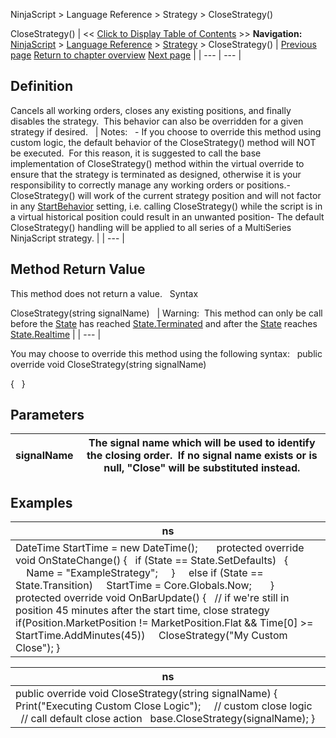 ﻿
NinjaScript > Language Reference > Strategy > CloseStrategy()

CloseStrategy()
| << [Click to Display Table of Contents](closestrategy.md) >> **Navigation:**     [NinjaScript](ninjascript.md) > [Language Reference](language_reference_wip.md) > [Strategy](strategy.md) > CloseStrategy() | [Previous page](chartindicators.md) [Return to chapter overview](strategy.md) [Next page](connectionlosshandling.md) |
| --- | --- |
## Definition
Cancels all working orders, closes any existing positions, and finally disables the strategy.  This behavior can also be overridden for a given strategy if desired.
 
| Notes:   - If you choose to override this method using custom logic, the default behavior of the CloseStrategy() method will NOT be executed.  For this reason, it is suggested to call the base implementation of CloseStrategy() method within the virtual override to ensure that the strategy is terminated as designed, otherwise it is your responsibility to correctly manage any working orders or positions.- CloseStrategy() will work of the current strategy position and will not factor in any [StartBehavior](startbehavior.md) setting, i.e. calling CloseStrategy() while the script is in a virtual historical position could result in an unwanted position- The default CloseStrategy() handling will be applied to all series of a MultiSeries NinjaScript strategy. |
| --- |

## Method Return Value
This method does not return a value.
 
Syntax  

CloseStrategy(string signalName)
 
| Warning:  This method can only be call before the [State](state.md) has reached [State.Terminated](state.md) and after the [State](state.md) reaches [State.Realtime](state.md) |
| --- |

You may choose to override this method using the following syntax:
 
public override void CloseStrategy(string signalName)  

{
 
}

## Parameters
| signalName | The signal name which will be used to identify the closing order.  If no signal name exists or is null, "Close" will be substituted instead. |
| --- | --- |

## 
## 
## 
## Examples
| ns |
| --- |
| DateTime StartTime = new DateTime();       protected override void OnStateChange() {    if (State == State.SetDefaults)    {                  Name = "ExampleStrategy";       }        else if (State == State.Transition)      StartTime = Core.Globals.Now;       }      protected override void OnBarUpdate() {    // if we're still in position 45 minutes after the start time, close strategy    if(Position.MarketPosition != MarketPosition.Flat && Time[0] >= StartTime.AddMinutes(45))      CloseStrategy("My Custom Close"); } |

| ns |
| --- |
| public override void CloseStrategy(string signalName) {    Print("Executing Custom Close Logic");      // custom close logic        // call default close action    base.CloseStrategy(signalName); } |
